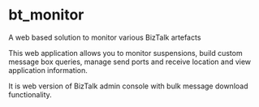 # bt_monitor
A web based solution to monitor various BizTalk artefacts

This web application allows you to monitor suspensions, build custom message box queries, manage send ports and receive location
and view application information.

It is web version of BizTalk admin console with bulk message download functionality.
